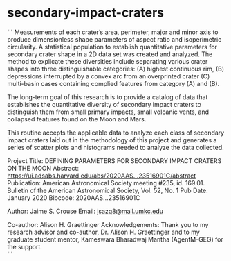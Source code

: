 # secondary-impact-craters
'''
Measurements of each crater’s area, perimeter, major and minor axis to produce dimensionless shape parameters of aspect ratio 
and isoperimetric circularity. A statistical population to establish quantitative parameters for secondary crater shape in a 
2D data set was created and analyzed. The method to explicate these diversities include separating various crater shapes into 
three distinguishable categories: (A) highest continuous rim, (B) depressions interrupted by a convex arc from an overprinted 
crater (C) multi-basin cases containing complied features from category (A) and (B).

The long-term goal of this research is to provide a catalog of data that establishes the quantitative diversity of secondary 
impact craters to distinguish them from small primary impacts, small volcanic vents, and collapsed features found on the Moon
and Mars. 

This routine accepts the applicable data to analyze each class of secondary impact craters laid out in the methodology of this
project and generates a series of scatter plots and histograms needed to analyze the data collected. 

Project Title:  DEFINING PARAMETERS FOR SECONDARY IMPACT CRATERS ON THE MOON
 Abstract: https://ui.adsabs.harvard.edu/abs/2020AAS...23516901C/abstract
 Publication: American Astronomical Society meeting #235, id. 169.01. 
              Bulletin of the American Astronomical Society, Vol. 52, No. 1
 Pub Date: January 2020
 Bibcode: 2020AAS...23516901C 
 
 Author: Jaime S. Crouse
 Email: jsazq8@mail.umkc.edu
 
 Co-author: Alison H. Graettinger
 Acknowledgements: Thank you to my research advisor and co-author, Dr. Alison H. Graettinger and
 to my graduate student mentor, Kameswara Bharadwaj Mantha (AgentM-GEG) for the support.  
'''
